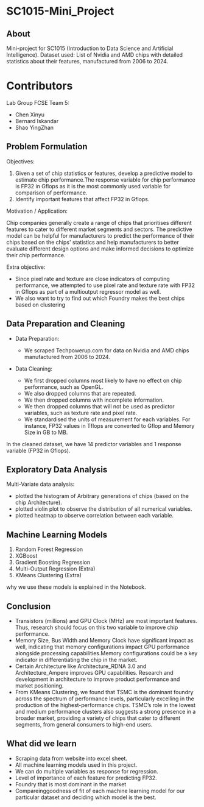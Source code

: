 # SC1015-Mini_Project

## About
Mini-project for SC1015 (Introduction to Data Science and Artificial Intelligence). 
Dataset used: List of Nvidia and AMD chips with detailed statistics about their features, manufactured from 2006 to 2024.

# Contributors
Lab Group FCSE Team 5: 
- Chen Xinyu
- Bernard Iskandar
- Shao YingZhan

## Problem Formulation

Objectives:

1. Given a set of chip statistics or features, develop a predictive model to estimate chip performance.The response variable for chip performance is FP32 in Gflops as it is the most commonly used variable for comparison of performance. 
2. Identify important features that affect FP32 in Gflops. 
       
Motivation / Application:

Chip companies generally create a range of chips that prioritises different features to cater to different market segments and sectors. The predictive model can be helpful for manufacturers to predict the performance of their chips based on the chips' statistics and help manufacturers to better evaluate different design options and make informed decisions to optimize their chip performance.

Extra objective: 
- Since pixel rate and texture are close indicators of computing performance, we attempted to use pixel rate and texture rate with FP32 in Gflops as part of a multioutput regressor model as well.
- We also want to try to find out which Foundry makes the best chips based on clustering
     
## Data Preparation and Cleaning
- Data Preparation:
     - We scraped Techpowerup.com for data on Nvidia and AMD chips manufactured from 2006 to 2024. 
 
- Data Cleaning:
     - We first dropped columns most likely to have no effect on chip performance, such as OpenGL.
     - We also dropped columns that are repeated.
     - We then dropped columns with incomplete information.
     - We then dropped columns that will not be used as predictor variables, such as texture rate and pixel rate.
     - We standardised the units of measurement for each variables. For instance, FP32 values in Tflops are converted to Gflop and Memory Size in GB to MB.
  
In the cleaned dataset, we have 14 predictor variables and 1 response variable (FP32 in Gflops).

## Exploratory Data Analysis

Multi-Variate data analysis: 
- plotted the histogram of Arbitrary generations of chips (based on the chip Architecture).
- plotted violin plot to observe the distribution of all numerical variables.
- plotted heatmap to observe correlation between each variable.

## Machine Learning Models

1. Random Forest Regression
2. XGBoost
3. Gradient Boosting Regression
4. Multi-Output Regression (Extra)
5. KMeans Clustering (Extra)

why we use these models is explained in the Notebook.

## Conclusion 
- Transistors (millions) and GPU Clock (MHz) are most important features. Thus, research should focus on this two variable to improve chip performance. 
- Memory Size, Bus Width and Memory Clock have significant impact as well, indicating that memory configurations impact GPU performance alongside processing capabilities.Memory configurations could be a key indicator in differentiating the chip in the market. 
- Certain Architecture like Architecture_RDNA 3.0 and Architecture_Ampere improves  GPU capabilities. Research and development in architecture to improve product performance and market positioning.
- From KMeans Clustering, we found that TSMC is the dominant foundry across the spectrum of performance levels, particularly excelling in the production of the highest-performance chips. TSMC’s role in the lowest and medium performance clusters also suggests a strong presence in a broader market, providing a variety of chips that cater to different segments, from general consumers to high-end users.



## What did we learn
-  Scraping data from website into excel sheet. 
-  All machine learning models used in this project.
-  We can do multiple variables as response for regression.
-  Level of importance of each feature for predicting FP32.
-  Foundry that is most dominant in the market
-  Compareinggoodness of fit of each machine learning model for our particular dataset and deciding which model is the best. 



